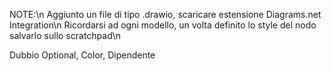 NOTE:\n
Aggiunto un file di tipo .drawio, scaricare estensione Diagrams.net Integration\n
Ricordarsi ad ogni modello, un volta definito lo style del nodo salvarlo sullo scratchpad\n

Dubbio Optional, Color, Dipendente